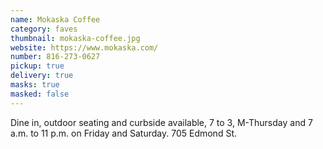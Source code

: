 ```yaml
---
name: Mokaska Coffee
category: faves
thumbnail: mokaska-coffee.jpg
website: https://www.mokaska.com/
number: 816-273-0627
pickup: true
delivery: true
masks: true
masked: false
---
```

Dine in, outdoor seating and curbside available, 7 to 3, M-Thursday and 7 a.m. to 11 p.m. on Friday and Saturday. 705 Edmond St.